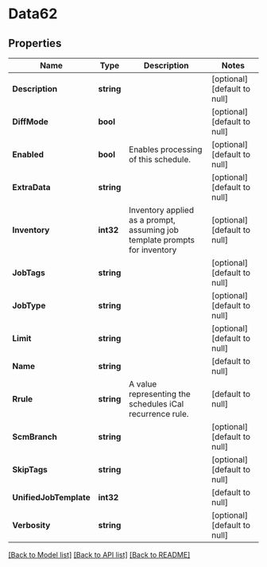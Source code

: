 # Data62

## Properties
Name | Type | Description | Notes
------------ | ------------- | ------------- | -------------
**Description** | **string** |  | [optional] [default to null]
**DiffMode** | **bool** |  | [optional] [default to null]
**Enabled** | **bool** | Enables processing of this schedule. | [optional] [default to null]
**ExtraData** | **string** |  | [optional] [default to null]
**Inventory** | **int32** | Inventory applied as a prompt, assuming job template prompts for inventory | [optional] [default to null]
**JobTags** | **string** |  | [optional] [default to null]
**JobType** | **string** |  | [optional] [default to null]
**Limit** | **string** |  | [optional] [default to null]
**Name** | **string** |  | [default to null]
**Rrule** | **string** | A value representing the schedules iCal recurrence rule. | [default to null]
**ScmBranch** | **string** |  | [optional] [default to null]
**SkipTags** | **string** |  | [optional] [default to null]
**UnifiedJobTemplate** | **int32** |  | [default to null]
**Verbosity** | **string** |  | [optional] [default to null]

[[Back to Model list]](../README.md#documentation-for-models) [[Back to API list]](../README.md#documentation-for-api-endpoints) [[Back to README]](../README.md)


